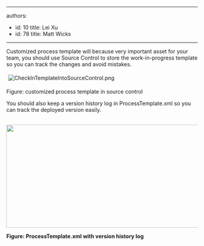 

---
authors:
  - id: 10
    title: Lei Xu
  - id: 78
    title: Matt Wicks
---




<span class='intro'> <p class="MsoListParagraph">Customized process template will because very
important asset for your team, you should use Source Control to store the
work-in-progress template so you can track the changes and avoid mistakes.&#160;</p>
<p class="MsoListParagraph"><img src="/TFS/RulesToBetterTFSCustomization/PublishingImages/CheckInTemplateIntoSourceControl.png" alt="CheckInTemplateIntoSourceControl.png" style="margin&#58;5px;" /><br><p class="MsoListParagraph">Figure&#58; customized process template in source control</p></p> </span>

​You should also keep a version history log in
ProcessTemplate.xml so you can track the deployed version easily.<p class="MsoListParagraph">&#160;<img width="628" height="271" src="/TFS/RulesToBetterTFSCustomization/PublishingImages/KeepHistoryForTemplate.png" alt="" /></p>
<p class="MsoListParagraph">
<b>Figure&#58; ProcessTemplate.xml with version history log&#160;</b></p>


